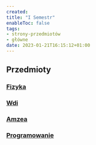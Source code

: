 ```yaml
---
created:
title: "I Semestr"
enableToc: false
tags:
- strony-przedmiotów
- główne
date: 2023-01-21T16:15:12+01:00
---
```

## Przedmioty
### [Fizyka](I%20semestr/Fizyka/Fizyka.md)
### [Wdi](I%20semestr/Wdi/Wdi.md)
### [Amzea](I%20semestr/Amzea/Analiza%20matematyczna%20z%20elementami%20algebry.md)
### [Programowanie](I%20semestr/Programowanie/Programowanie.md)


